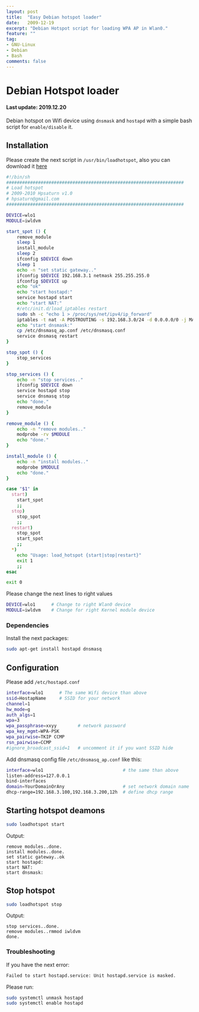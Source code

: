 ```yaml
---
layout: post
title:  "Easy Debian hotspot loader"
date:   2009-12-19
excerpt: "Debian Hotspot script for loading WPA AP in Wlan0."
feature: ""
tag:
- GNU-Linux
- Debian
- Bash
comments: false
---
```


# Debian Hotspot loader

#### Last update: 2019.12.20

Debian hotspot on Wifi device using `dnsmask` and `hostapd` with a simple bash script for `enable/disable` it.

## Installation

Please create the next script in `/usr/bin/loadhotspot`, also you can download it [here](https://raw.githubusercontent.com/hpsaturn/linux_scripts/master/loadhotspot)

``` bash
#!/bin/sh
###################################################################
# Load hotspot
# 2009-2010 Hpsaturn v1.0
# hpsaturn@gmail.com
###################################################################

DEVICE=wlo1
MODULE=iwldvm

start_spot () {
    remove_module
    sleep 1
    install_module
    sleep 2
    ifconfig $DEVICE down
    sleep 1
    echo -n "set static gateway.."
    ifconfig $DEVICE 192.168.3.1 netmask 255.255.255.0
    ifconfig $DEVICE up
    echo "ok" 
    echo "start hostapd:"
    service hostapd start
    echo "start NAT:"
    #/etc/init.d/load_iptables restart
    sudo sh -c "echo 1 > /proc/sys/net/ipv4/ip_forward"
    iptables -t nat -A POSTROUTING -s 192.168.3.0/24 -d 0.0.0.0/0 -j MASQUERADE
    echo "start dnsmask:"
    cp /etc/dnsmasq_ap.conf /etc/dnsmasq.conf
    service dnsmasq restart
}

stop_spot () {
    stop_services
}

stop_services () {
    echo -n "stop services.."
    ifconfig $DEVICE down
    service hostapd stop
    service dnsmasq stop
    echo "done."
    remove_module
}

remove_module () {
    echo -n "remove modules.."
    modprobe -rv $MODULE
    echo "done."
}

install_module () {
    echo -n "install modules.."
    modprobe $MODULE
    echo "done."
}

case "$1" in
  start)
    start_spot 
    ;;
  stop)
    stop_spot
    ;;
  restart)
    stop_spot
    start_spot
    ;;
  *)
    echo "Usage: load_hotspot {start|stop|restart}"
    exit 1
    ;;
esac

exit 0

```

Please change the next lines to right values

``` bash
DEVICE=wlo1      # Change to right Wlan0 device
MODULE=iwldvm    # Change for right Kernel module device
```

### Dependencies

Install the next packages:

``` bash
sudo apt-get install hostapd dnsmasq
```

## Configuration

Please add `/etc/hostapd.conf`

``` bash
interface=wlo1      # The same Wifi device than above
ssid=HostapName     # SSID for your network
channel=1
hw_mode=g
auth_algs=1
wpa=3
wpa_passphrase=xxyy        # network password
wpa_key_mgmt=WPA-PSK
wpa_pairwise=TKIP CCMP
rsn_pairwise=CCMP
#ignore_broadcast_ssid=1   # uncomment it if you want SSID hide
```

Add dnsmasq config file `/etc/dnsmasq_ap.conf` like this:

``` bash
interface=wlo1                              # the same than above
listen-address=127.0.0.1                   
bind-interfaces
domain=YourDomainOrAny                      # set network domain name
dhcp-range=192.168.3.100,192.168.3.200,12h  # define dhcp range
```

## Starting hotspot deamons

``` bash
sudo loadhotspot start
```

Output:  

```
remove modules..done.
install modules..done.
set static gateway..ok
start hostapd:
start NAT:
start dnsmask:
```

## Stop hotspot

``` bash
sudo loadhotspot stop
```

Output:  

```
stop services..done.
remove modules..rmmod iwldvm
done.
```

### Troubleshooting

If you have the next error:

``` bash
Failed to start hostapd.service: Unit hostapd.service is masked.
```

Please run:

``` bash
sudo systemctl unmask hostapd
sudo systemctl enable hostapd
```
